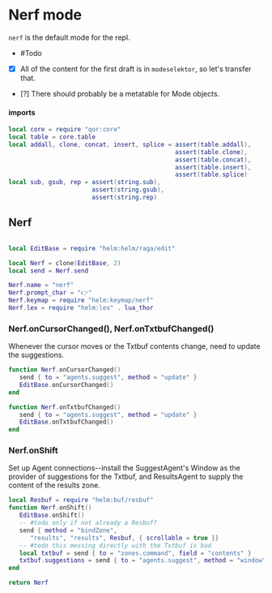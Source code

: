 # Nerf mode


`nerf` is the default mode for the repl\.


-  \#Todo

  - [X]  All of the content for the first draft is in `modeselektor`, so
      let's transfer that\.

  - [?]  There should probably be a metatable for Mode objects\.


#### imports

```lua
local core = require "qor:core"
local table = core.table
local addall, clone, concat, insert, splice = assert(table.addall),
                                              assert(table.clone),
                                              assert(table.concat),
                                              assert(table.insert),
                                              assert(table.splice)
local sub, gsub, rep = assert(string.sub),
                       assert(string.gsub),
                       assert(string.rep)
```


## Nerf

```lua

local EditBase = require "helm:helm/raga/edit"

local Nerf = clone(EditBase, 2)
local send = Nerf.send

Nerf.name = "nerf"
Nerf.prompt_char = "👉"
Nerf.keymap = require "helm:keymap/nerf"
Nerf.lex = require "helm:lex" . lua_thor
```


### Nerf\.onCursorChanged\(\), Nerf\.onTxtbufChanged\(\)

Whenever the cursor moves or the Txtbuf contents change, need to
update the suggestions\.

```lua
function Nerf.onCursorChanged()
   send { to = "agents.suggest", method = "update" }
   EditBase.onCursorChanged()
end

function Nerf.onTxtbufChanged()
   send { to = "agents.suggest", method = "update" }
   EditBase.onTxtbufChanged()
end
```


### Nerf\.onShift

Set up Agent connections\-\-install the SuggestAgent's Window as the provider of
suggestions for the Txtbuf, and ResultsAgent to supply the content of the
results zone\.

```lua
local Resbuf = require "helm:buf/resbuf"
function Nerf.onShift()
   EditBase.onShift()
   -- #todo only if not already a Resbuf?
   send { method = "bindZone",
      "results", "results", Resbuf, { scrollable = true }}
   -- #todo this messing directly with the Txtbuf is bad
   local txtbuf = send { to = "zones.command", field = "contents" }
   txtbuf.suggestions = send { to = "agents.suggest", method = "window" }
end
```

```lua
return Nerf
```
